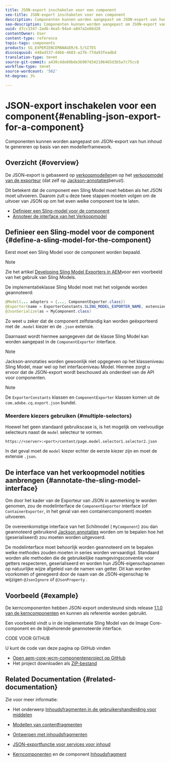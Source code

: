 ```yaml
---
title: JSON-export inschakelen voor een component
seo-title: JSON-export inschakelen voor een component
description: Componenten kunnen worden aangepast om JSON-export van hun inhoud te genereren op basis van een modellerframework.
seo-description: Componenten kunnen worden aangepast om JSON-export van hun inhoud te genereren op basis van een modellerframework.
uuid: d7cc3347-2adb-4ea5-94a4-a847a2e66d28
contentOwner: User
content-type: reference
topic-tags: components
products: SG_EXPERIENCEMANAGER/6.5/SITES
discoiquuid: 448ad337-d4bb-4603-a27b-77da93feadbd
translation-type: tm+mt
source-git-commit: a430c4de89bde3b907d342106465d3b5a7c75cc8
workflow-type: tm+mt
source-wordcount: '562'
ht-degree: 3%

---
```



# JSON-export inschakelen voor een component{#enabling-json-export-for-a-component}

Componenten kunnen worden aangepast om JSON-export van hun inhoud te genereren op basis van een modellerframework.

## Overzicht {#overview}

De JSON-export is gebaseerd op [verkoopmodellen](https://sling.apache.org/documentation/bundles/models.html)en op het [verkoopmodel van de exporteur](https://sling.apache.org/documentation/bundles/models.html#exporter-framework-since-130) (dat zelf op [Jackson-annotaties](https://github.com/FasterXML/jackson-annotations/wiki/Jackson-Annotations)berust).

Dit betekent dat de component een Sling Model moet hebben als het JSON moet uitvoeren. Daarom zult u deze twee stappen moeten volgen om de uitvoer van JSON op om het even welke component toe te laten.

* [Definieer een Sling-model voor de component](/help/sites-developing/json-exporter-components.md#define-a-sling-model-for-the-component)
* [Annoteer de interface van het Verkoopmodel](#annotate-the-sling-model-interface)

## Definieer een Sling-model voor de component {#define-a-sling-model-for-the-component}

Eerst moet een Sling Model voor de component worden bepaald.

>[!NOTE]
>
>Zie het artikel [Developing Sling Model Exporters in AEM](https://helpx.adobe.com/experience-manager/kt/platform-repository/using/sling-model-exporter-tutorial-develop.html)voor een voorbeeld van het gebruik van Sling Models.

De implementatieklasse Sling Model moet met het volgende worden geannoteerd:

```java
@Model(... adapters = {..., ComponentExporter.class})
@Exporter(name = ExporterConstants.SLING_MODEL_EXPORTER_NAME, extensions = ExporterConstants.SLING_MODEL_EXTENSION)
@JsonSerialize(as = MyComponent.class)
```

Zo weet u zeker dat de component zelfstandig kan worden geëxporteerd met de `.model` kiezer en de `.json` extensie.

Daarnaast wordt hiermee aangegeven dat de klasse Sling Model kan worden aangepast in de `ComponentExporter` interface.

>[!NOTE]
>
>Jackson-annotaties worden gewoonlijk niet opgegeven op het klasseniveau Sling Model, maar wel op het interfaceniveau Model. Hiermee zorgt u ervoor dat de JSON-export wordt beschouwd als onderdeel van de API voor componenten.

>[!NOTE]
>
>De `ExporterConstants` klassen en `ComponentExporter` klassen komen uit de `com.adobe.cq.export.json` bundel.

### Meerdere kiezers gebruiken {#multiple-selectors}

Hoewel het geen standaard gebruikscase is, is het mogelijk om veelvoudige selecteurs naast de `model` selecteur te vormen.

```
https://<server>:<port>/content/page.model.selector1.selector2.json
```

In dat geval moet de `model` kiezer echter de eerste kiezer zijn en moet de extensie `.json`.

## De interface van het verkoopmodel notities aanbrengen {#annotate-the-sling-model-interface}

Om door het kader van de Exporteur van JSON in aanmerking te worden genomen, zou de modelinterface de `ComponentExporter` interface (of `ContainerExporter`, in het geval van een containercomponent) moeten uitvoeren.

De overeenkomstige interface van het Schilmodel ( `MyComponent`) zou dan geannoteerd gebruikend [Jackson annotaties](https://github.com/FasterXML/jackson-annotations/wiki/Jackson-Annotations) worden om te bepalen hoe het (geserialiseerd) zou moeten worden uitgevoerd.

De modelinterface moet behoorlijk worden geannoteerd om te bepalen welke methodes zouden moeten in series worden vervaardigd. Standaard worden alle methoden die de gebruikelijke naamgevingsconventie voor getters respecteren, geserialiseerd en worden hun JSON-eigenschapnamen op natuurlijke wijze afgeleid van de namen van getter. Dit kan worden voorkomen of genegeerd door de naam van de JSON-eigenschap te wijzigen `@JsonIgnore` of `@JsonProperty` .

## Voorbeeld {#example}

De kerncomponenten hebben JSON-export ondersteund sinds release [1.1.0 van de kerncomponenten](https://docs.adobe.com/content/help/en/experience-manager-core-components/using/introduction.html) en kunnen als referentie worden gebruikt.

Een voorbeeld vindt u in de implementatie Sling Model van de Image Core-component en de bijbehorende geannoteerde interface.

CODE VOOR GITHUB

U kunt de code van deze pagina op GitHub vinden

* [Open aem-core-wcm-componentenproject op GitHub](https://github.com/Adobe-Marketing-Cloud/aem-core-wcm-components)
* Het project downloaden als [ZIP-bestand](https://github.com/Adobe-Marketing-Cloud/aem-core-wcm-components/archive/master.zip)

## Related Documentation {#related-documentation}

Zie voor meer informatie:

* Het onderwerp [Inhoudsfragmenten in de gebruikershandleiding voor middelen](https://helpx.adobe.com/experience-manager/6-4/assets/user-guide.html?topic=/experience-manager/6-4/assets/morehelp/content-fragments.ug.js)

* [Modellen van contentfragmenten](/help/assets/content-fragments/content-fragments-models.md)
* [Ontwerpen met inhoudsfragmenten](/help/sites-authoring/content-fragments.md)
* [JSON-exportfunctie voor services voor inhoud](/help/sites-developing/json-exporter.md)
* [Kerncomponenten](https://docs.adobe.com/content/help/en/experience-manager-core-components/using/introduction.html) en de component [Inhoudsfragment](https://helpx.adobe.com/experience-manager/core-components/using/content-fragment-component.html)


